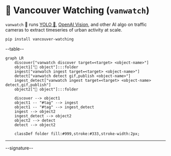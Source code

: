 # 🌈 Vancouver Watching (`vanwatch`)

`vanwatch` 🌈 runs [YOLO 🚀](https://github.com/ultralytics/ultralytics), [OpenAI Vision](https://github.com/kamangir/openai-commands/tree/main/openai_commands/vision), and other AI algo on traffic cameras to extract timeseries of urban activity at scale.


```bash
pip install vancouver-watching
```

--table--


```mermaid
graph LR
    discover["vanwatch discover target=<target> <object-name>"]
    object1["📁 object"]:::folder
    ingest["vanwatch ingest target=<target> <object-name>"]
    detect["vanwatch detect gif,publish <object-name>"]
    ingest_detect["vanwatch ingest target=<target> <object-name> detect,gif,publish"]
    object2["📁 object"]:::folder

    discover --> object1
    object1 -- "#tag" --> ingest
    object1 -- "#tag" --> ingest_detect
    ingest --> object2
    ingest_detect --> object2
    object2 --> detect
    detect --> object2

    classDef folder fill:#999,stroke:#333,stroke-width:2px;
```

---

--signature--
